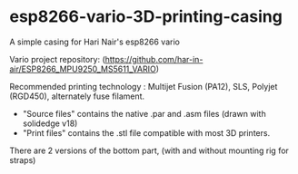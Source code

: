 # esp8266-vario-3D-printing-casing
A simple casing for Hari Nair's esp8266 vario


Vario project repository: (https://github.com/har-in-air/ESP8266_MPU9250_MS5611_VARIO)

Recommended printing technology : Multijet Fusion (PA12), SLS, Polyjet (RGD450), alternately fuse filament.

- "Source files" contains the native .par and .asm files (drawn with solidedge v18)
- "Print files" contains the .stl file compatible with most 3D printers.

There are 2 versions of the bottom part, (with and without mounting rig for straps)


